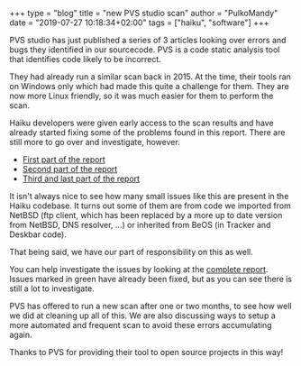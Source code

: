 +++
type = "blog"
title = "new PVS studio scan"
author = "PulkoMandy"
date = "2019-07-27 10:18:34+02:00"
tags = ["haiku", "software"]
+++

PVS studio has just published a series of 3 articles looking over errors and
bugs they identified in our sourcecode. PVS is a code static analysis tool
that identifies code likely to be incorrect.

They had already run a similar scan back in 2015. At the time, their tools
ran on Windows only which had made this quite a challenge for them. They are
now more Linux friendly, so it was much easier for them to perform the scan.

Haiku developers were given early access to the scan results and have already
started fixing some of the problems found in this report. There are still
more to go over and investigate, however.

<ul>
<li><a href="https://www.viva64.com/en/b/0640/">First part of the report</a></li>
<li><a href="https://www.viva64.com/en/b/0644/">Second part of the report</a></li>
<li><a href="https://www.viva64.com/en/b/0645/">Third and last part of the report</a></li>
</ul>

It isn't always nice to see how many small issues like this are present in
the Haiku codebase. It turns out some of them are from code we imported from
NetBSD (ftp client, which has been replaced by a more up to date version from
NetBSD, DNS resolver, ...) or inherited from BeOS (in Tracker and Deskbar code).

That being said, we have our part of responsibility on this as well.

You can help investigate the issues by looking at the <a href="https://pulkomandy.github.io">complete report</a>.
Issues marked in green have already been fixed, but as you can see there is still
a lot to investigate.

PVS has offered to run a new scan after one or two months, to see how well we
did at cleaning up all of this. We are also discussing ways to setup a more
automated and frequent scan to avoid these errors accumulating again.

Thanks to PVS for providing their tool to open source projects in this way!
